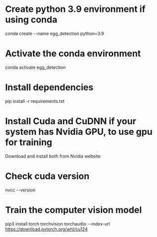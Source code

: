 # Create python 3.9 environment if using conda

conda create --name egg_detection python=3.9

# Activate the conda environment

conda activate egg_detection

# Install dependencies

pip install -r requirements.txt

# Install Cuda and CuDNN if your system has Nvidia GPU, to use gpu for training

Download and install both from Nvidia website

# Check cuda version

nvcc --version

# Train the computer vision model

pip3 install torch torchvision torchaudio --index-url https://download.pytorch.org/whl/cu124
